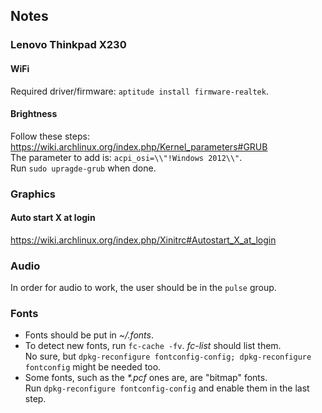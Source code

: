 ## Notes

### Lenovo Thinkpad X230
#### WiFi
Required driver/firmware: `aptitude install firmware-realtek`.

#### Brightness
Follow these steps: https://wiki.archlinux.org/index.php/Kernel_parameters#GRUB  
The parameter to add is: `acpi_osi=\\"!Windows 2012\\"`.  
Run `sudo upragde-grub` when done.

### Graphics
#### Auto start X at login
https://wiki.archlinux.org/index.php/Xinitrc#Autostart_X_at_login

### Audio
In order for audio to work, the user should be in the `pulse` group.

### Fonts
* Fonts should be put in *~/.fonts*.
* To detect new fonts, run `fc-cache -fv`. *fc-list* should list them.  
    No sure, but
    `dpkg-reconfigure fontconfig-config; dpkg-reconfigure fontconfig` might be
    needed too.
* Some fonts, such as the _*.pcf_ ones are, are "bitmap" fonts.  
    Run `dpkg-reconfigure fontconfig-config` and enable them in the last step.
